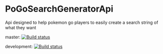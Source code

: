 # PoGoSearchGeneratorApi

Api designed to help pokemon go players to easily create a search string of what they want

master: [![Build status](https://ci.appveyor.com/api/projects/status/dogsixlcbvjybvqs/branch/master?svg=true)](https://ci.appveyor.com/project/Whiitetesla/pogosearchgeneratorapi/branch/master)

development: [![Build status](https://ci.appveyor.com/api/projects/status/dogsixlcbvjybvqs/branch/development?svg=true)](https://ci.appveyor.com/project/Whiitetesla/pogosearchgeneratorapi/branch/development)

